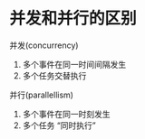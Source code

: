# 并发和并行的区别

并发(concurrency)

1. 多个事件在同一时间间隔发生
2. 多个任务交替执行

并行(parallellism)

1. 多个事件在同一时刻发生
2. 多个任务 “同时执行”
